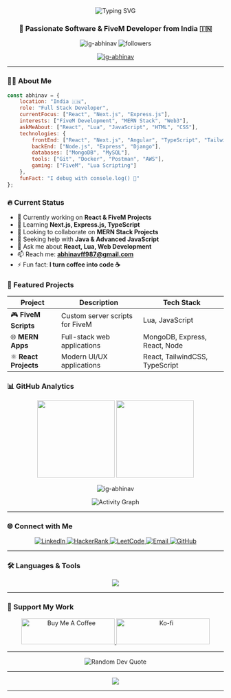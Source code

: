 <div align="center">
  <img src="https://readme-typing-svg.demolab.com?font=Fira+Code&weight=600&size=28&duration=3000&pause=1000&color=3DADF7&center=true&vCenter=true&random=false&width=600&lines=Hi+%F0%9F%91%8B%2C+I'm+Abhinav+Dhawan;Full+Stack+Developer;FiveM+Developer;MERN+Stack+Enthusiast" alt="Typing SVG" />
</div>

<h3 align="center">🚀 Passionate Software & FiveM Developer from India 🇮🇳</h3>

<p align="center">
  <img src="https://komarev.com/ghpvc/?username=ig-abhinav&label=Profile%20views&color=0e75b6&style=for-the-badge" alt="ig-abhinav" />
  <img src="https://img.shields.io/github/followers/ig-abhinav?label=Followers&style=for-the-badge&color=blue" alt="followers" />
</p>

<!-- Visitor Tracking with Webhook - Uses webhook.site or similar service -->
<!-- To set up tracking: -->
<!-- 1. Go to https://webhook.site -->
<!-- 2. Copy your unique webhook URL -->
<!-- 3. Create a forwarding rule to your Discord webhook -->
<!-- 4. Replace the URL below with your webhook.site URL -->
<img src="https://webhook.site/unique-uuid-here?source=github&user=ig-abhinav&ts={timestamp}" style="display:none;" alt="" onerror="this.style.display='none'" />

<!-- Alternative: Use GitHub Webhook Service -->
<!-- Create a free Vercel/Netlify serverless function that forwards to Discord -->
<!-- See: https://vercel.com/docs/concepts/functions/serverless-functions -->

<p align="center">
  <a href="https://github.com/ryo-ma/github-profile-trophy">
    <img src="https://github-profile-trophy.vercel.app/?username=ig-abhinav&theme=discord&no-frame=true&no-bg=true&margin-w=4&column=7" alt="ig-abhinav" />
  </a>
</p>

---

### 👨‍💻 About Me

```javascript
const abhinav = {
    location: "India 🇮🇳",
    role: "Full Stack Developer",
    currentFocus: ["React", "Next.js", "Express.js"],
    interests: ["FiveM Development", "MERN Stack", "Web3"],
    askMeAbout: ["React", "Lua", "JavaScript", "HTML", "CSS"],
    technologies: {
        frontEnd: ["React", "Next.js", "Angular", "TypeScript", "TailwindCSS"],
        backEnd: ["Node.js", "Express", "Django"],
        databases: ["MongoDB", "MySQL"],
        tools: ["Git", "Docker", "Postman", "AWS"],
        gaming: ["FiveM", "Lua Scripting"]
    },
    funFact: "I debug with console.log() 🐛"
};
```

### 🔥 Current Status

- 🔭 Currently working on **React & FiveM Projects**
- 🌱 Learning **Next.js, Express.js, TypeScript**
- 👯 Looking to collaborate on **MERN Stack Projects**
- 🤝 Seeking help with **Java & Advanced JavaScript**
- 💬 Ask me about **React, Lua, Web Development**
- 📫 Reach me: **abhinavff987@gmail.com**
- ⚡ Fun fact: **I turn coffee into code ☕️**

### 🎯 Featured Projects

<div align="center">

| Project | Description | Tech Stack |
|---------|-------------|------------|
| 🎮 **FiveM Scripts** | Custom server scripts for FiveM | Lua, JavaScript |
| 🌐 **MERN Apps** | Full-stack web applications | MongoDB, Express, React, Node |
| ⚛️ **React Projects** | Modern UI/UX applications | React, TailwindCSS, TypeScript |

</div>

### 📊 GitHub Analytics

<p align="center">
  <img height="180em" src="https://github-readme-stats.vercel.app/api?username=ig-abhinav&show_icons=true&theme=tokyonight&include_all_commits=true&count_private=true"/>
  <img height="180em" src="https://github-readme-stats.vercel.app/api/top-langs/?username=ig-abhinav&layout=compact&langs_count=8&theme=tokyonight"/>
</p>

<p align="center">
  <img src="https://github-readme-streak-stats.herokuapp.com/?user=ig-abhinav&theme=tokyonight" alt="ig-abhinav" />
</p>

<p align="center">
  <img src="https://github-readme-activity-graph.vercel.app/graph?username=ig-abhinav&theme=tokyo-night&hide_border=true" alt="Activity Graph">
</p>

---

### 🌐 Connect with Me

<p align="center">
  <a href="https://linkedin.com/in/abhinav dhawan" target="_blank">
    <img src="https://img.shields.io/badge/LinkedIn-0077B5?style=for-the-badge&logo=linkedin&logoColor=white" alt="LinkedIn"/>
  </a>
  <a href="https://www.hackerrank.com/@ai1a_2313229" target="_blank">
    <img src="https://img.shields.io/badge/HackerRank-2EC866?style=for-the-badge&logo=hackerrank&logoColor=white" alt="HackerRank"/>
  </a>
  <a href="https://www.leetcode.com/ig-abhinav" target="_blank">
    <img src="https://img.shields.io/badge/LeetCode-FFA116?style=for-the-badge&logo=leetcode&logoColor=black" alt="LeetCode"/>
  </a>
  <a href="mailto:abhinavff987@gmail.com">
    <img src="https://img.shields.io/badge/Gmail-D14836?style=for-the-badge&logo=gmail&logoColor=white" alt="Email"/>
  </a>
  <a href="https://github.com/IG-ABHINAV" target="_blank">
    <img src="https://img.shields.io/badge/GitHub-100000?style=for-the-badge&logo=github&logoColor=white" alt="GitHub"/>
  </a>
</p>

---

### 🛠️ Languages & Tools

<p align="center">
  <img src="https://skillicons.dev/icons?i=react,nextjs,angular,typescript,javascript,nodejs,express,mongodb,mysql,tailwind,bootstrap,sass,redux,html,css,python,django,java,cpp,c,lua,git,github,aws,docker,nginx,postman,vscode,linux,photoshop,blender&perline=16" />
</p>

---

### 💖 Support My Work

<p align="center">
  <a href="https://www.buymeacoffee.com/IG_ABHINAV" target="_blank">
    <img src="https://cdn.buymeacoffee.com/buttons/v2/default-yellow.png" height="60" width="217" alt="Buy Me A Coffee" />
  </a>
  <a href="https://ko-fi.com/IG_ABHINAV" target="_blank">
    <img src="https://cdn.ko-fi.com/cdn/kofi3.png?v=3" height="60" width="217" alt="Ko-fi" />
  </a>
</p>

---

<div align="center">
  <img src="https://quotes-github-readme.vercel.app/api?type=horizontal&theme=tokyonight" alt="Random Dev Quote"/>
</div>

---

<p align="center">
  <img src="https://capsule-render.vercel.app/api?type=waving&color=gradient&height=100&section=footer"/>
</p>

---

<!-- 
🔔 VISITOR TRACKING SETUP INSTRUCTIONS 🔔

Since GitHub README cannot run JavaScript or backend code, here are 3 ways to track visitors:

OPTION 1: Use Webhook.site (Simplest)
1. Go to https://webhook.site
2. Copy your unique URL
3. Set up forwarding to your Discord webhook: https://discord.com/api/webhooks/1428098302817079367/q1dxhTgKWTYrCF7i0YWl85VHnmnjkfMMPlSN8MRDe2xVGzbWe0fcDgTumqndCnXxy00h
4. Replace line 18 with: <img src="YOUR-WEBHOOK.SITE-URL" style="display:none;" />

OPTION 2: Deploy Serverless Function (Best)
1. Create a free Vercel account: https://vercel.com
2. Create this file: api/track.js with this code:

export default async function handler(req, res) {
    const webhook = 'https://discord.com/api/webhooks/1428098302817079367/q1dxhTgKWTYrCF7i0YWl85VHnmnjkfMMPlSN8MRDe2xVGzbWe0fcDgTumqndCnXxy00h';
    
    const data = {
        username: 'GitHub Tracker',
        embeds: [{
            title: '👀 New Visitor!',
            color: 0x5865F2,
            fields: [
                { name: 'IP', value: req.headers['x-forwarded-for'] || 'Unknown', inline: true },
                { name: 'Country', value: req.headers['x-vercel-ip-country'] || 'Unknown', inline: true },
                { name: 'Browser', value: req.headers['user-agent']?.substring(0, 100) || 'Unknown', inline: false },
                { name: 'Time', value: new Date().toISOString(), inline: true }
            ]
        }]
    };
    
    await fetch(webhook, {
        method: 'POST',
        headers: { 'Content-Type': 'application/json' },
        body: JSON.stringify(data)
    });
    
    res.setHeader('Content-Type', 'image/gif');
    res.send(Buffer.from('R0lGODlhAQABAIAAAAAAAP///yH5BAEAAAAALAAAAAABAAEAAAIBRAA7', 'base64'));
}

3. Deploy: vercel --prod
4. Update line 18 with your Vercel URL

OPTION 3: Use GitHub Actions (Advanced)
1. Create .github/workflows/track.yml
2. Set up workflow to send data to Discord on profile visits
3. Requires GitHub Actions knowledge

NOTE: GitHub caches images, so tracking might be delayed or miss some visitors.
For best results, use Option 2 (Vercel serverless function).
-->
